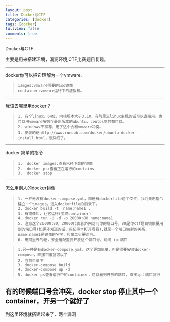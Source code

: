 ```yaml
---
layout: post
title: Docker与CTF
categories: [docker]
tags: [docker]
fullview: false
comments: true
---
```


Docker与CTF

主要是用来搭建环境，漏洞环境,CTF比赛题目复现。  

----------

docker你可以把它理解为一个vmware.

>     iamges:vmware需要的iso镜像  
>     container:vmware运行中的虚拟机。  

 

----------

我该去哪里用docker？  

>     1. 有个linux，64位，内核版本大于3.10，有阿里云linux主机的话可以直接用，也可以用vmware安装个最新版本的ubuntu，centos啥的都可以。
>     2. windows不推荐，用了这个会和vmware冲突。  
>     3. 安装的话http://www.runoob.com/docker/ubuntu-docker-install.html，很详细了。


----------
  

docker 简单的指令  



>     1.  docker images:查看已经下载的镜像
>     2.  docker ps:查看正在运行的contains
>     3.  docker stop

----------

怎么用别人的docker镜像  

>     1. 一种是没有docker-compose.yml，而是有dockerfile这个文件，我们先用指令建立一个images，进入dockerfile的目录下。
>     2. docker build -t  name:name1 .
>     3. 有镜像后，让它运行(变成container)
>     4. docker run -i -d -p 20000:80 name:name1
>     5. 注意这个20000:80，20000代表着外网访问你的端口号，80是你ctf题目镜像要用到的端口号(如果不知道的话，用记事本打开看看),就是一个端口映射的关系，name:name1是镜像的名字，和第二步要对应。
>     6. 用阿里云的话，安全组配置要开放这个端口号。访问 ip:端口  


>     1.另一种是有docker-compose.yml，这个更加简单，但是需要安装docker-compose，直接百度就可以了
>     2. 当前目录下  
>     3. docker-compose build  
>     4. docker-compose up -d  
>     5. docker ps查看运行中的container，可以看到开放的端口，直接ip：端口就行  


有的时候端口号会冲突，docker stop 停止其中一个container，开另一个就好了
----------
到这里环境就搭建起来了，两个漏洞

